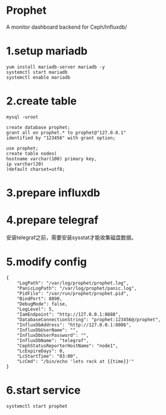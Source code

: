 # Prophet

A monitor dashboard backend for Ceph/Influxdb/


# 1.setup mariadb

	yum install mariadb-server mariadb -y
	systemctl start mariadb
	systemctl enable mariadb

# 2.create table

	mysql -uroot
```
create database prophet;
grant all on prophet.* to prophet@"127.0.0.1" 
identified by "123456" with grant option;

use prophet;
create table nodes(
hostname varchar(100) primary key,
ip varchar(20)
)default charset=utf8;
```

# 3.prepare influxdb

# 4.prepare telegraf
安装telegraf之前，需要安装sysstat才能收集磁盘数据。  

# 5.modify config
```
{
    "LogPath": "/var/log/prophet/prophet.log",
    "PanicLogPath": "/var/log/prophet/panic.log",
    "PidFile": "/var/run/prophet/prophet.pid",
    "BindPort": 8890,
    "DebugMode": false,
    "LogLevel": 5,
    "IamEndpoint": "http://127.0.0.1:8888",
    "DatabaseConnectionString": "prophet:123456@/prophet",
    "InfluxDbAddress": "http://127.0.0.1:8086",
    "InfluxDbUserName": "",
    "InfluxDbUserPassword": "",
    "InfluxDbName": "telegraf",
    "CephStatusReporterHostName": "node1",
    "LcExpireDays": 0,
    "LcStartTime": "03:00",
    "LcCmd": "/bin/echo 'lets rock at {{time}}'"
}
```

# 6.start service

	systemctl start prophet
